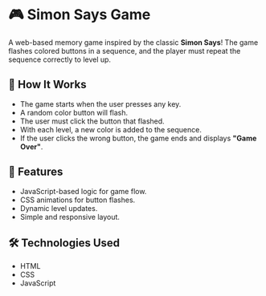 # 🎮 Simon Says Game

A web-based memory game inspired by the classic **Simon Says**! The game flashes colored buttons in a sequence, and the player must repeat the sequence correctly to level up.

## 🧠 How It Works

- The game starts when the user presses any key.
- A random color button will flash.
- The user must click the button that flashed.
- With each level, a new color is added to the sequence.
- If the user clicks the wrong button, the game ends and displays **"Game Over"**.

## 🚀 Features

- JavaScript-based logic for game flow.
- CSS animations for button flashes.
- Dynamic level updates.
- Simple and responsive layout.

## 🛠️ Technologies Used

- HTML
- CSS
- JavaScript


